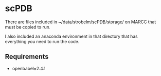 # scPDB

There are files included in ~/data/strobelm/scPDB/storage/ on MARCC that must be copied to run.

I also included an anaconda environment in that directory that has everything you need to run the code.


## Requirements
<ul>
  <li>openbabel=2.4.1</li>
</ul>
